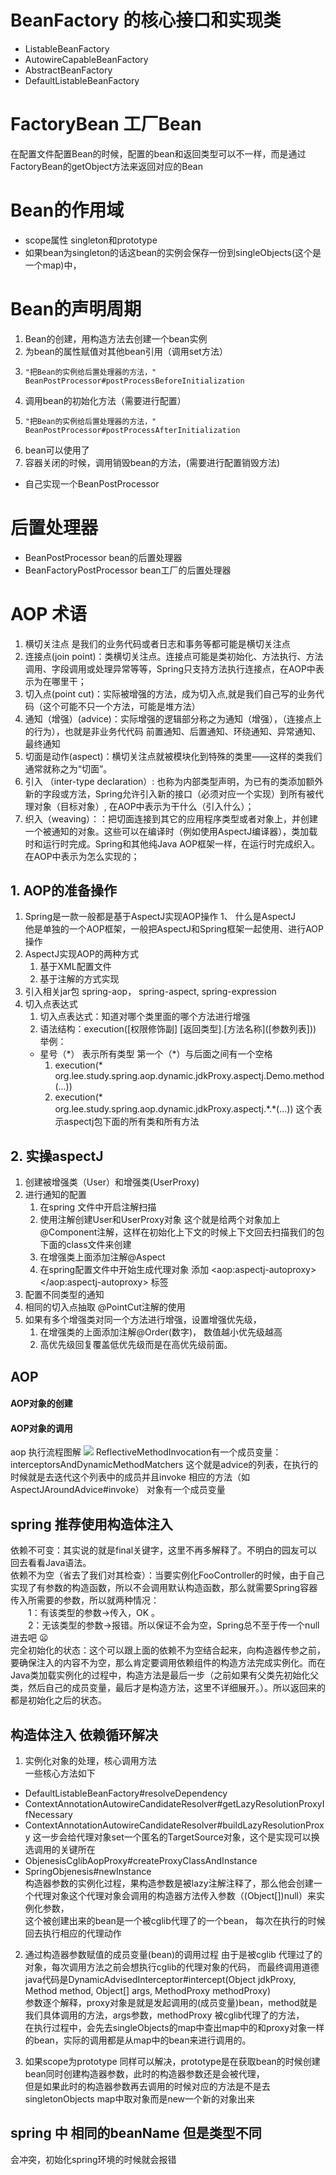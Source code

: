 
# BeanFactory 的核心接口和实现类
* ListableBeanFactory
* AutowireCapableBeanFactory
* AbstractBeanFactory
* DefaultListableBeanFactory

# FactoryBean 工厂Bean
 在配置文件配置Bean的时候，配置的bean和返回类型可以不一样，而是通过FactoryBean的getObject方法来返回对应的Bean
 
# Bean的作用域
* scope属性 singleton和prototype
* 如果bean为singleton的话这bean的实例会保存一份到singleObjects(这个是一个map)中，
# Bean的声明周期
1. Bean的创建，用构造方法去创建一个bean实例
2. 为bean的属性赋值对其他bean引用（调用set方法）
3.     "把Bean的实例给后置处理器的方法，"  BeanPostProcessor#postProcessBeforeInitialization
4. 调用bean的初始化方法（需要进行配置） 
5.     "把Bean的实例给后置处理器的方法，" BeanPostProcessor#postProcessAfterInitialization
6. bean可以使用了
7. 容器关闭的时候，调用销毁bean的方法，(需要进行配置销毁方法)
* 自己实现一个BeanPostProcessor


# 后置处理器

* BeanPostProcessor bean的后置处理器
* BeanFactoryPostProcessor bean工厂的后置处理器


# AOP 术语
1. 横切关注点 是我们的业务代码或者日志和事务等都可能是横切关注点
2. 连接点(join point)：类横切关注点。连接点可能是类初始化、方法执行、方法调用、字段调用或处理异常等等，Spring只支持方法执行连接点，在AOP中表示为在哪里干；
3. 切入点(point cut)：实际被增强的方法，成为切入点,就是我们自己写的业务代码（这个可能不只一个方法，可能是堆方法）
4. 通知（增强）(advice)：实际增强的逻辑部分称之为通知（增强），（连接点上的行为），也就是非业务代代码
   前置通知、后置通知、环绕通知、异常通知、最终通知
5. 切面是动作(aspect)：横切关注点就被模块化到特殊的类里——这样的类我们通常就称之为“切面”。
6. 引入 （inter-type declaration）: 也称为内部类型声明，为已有的类添加额外新的字段或方法，Spring允许引入新的接口（必须对应一个实现）到所有被代理对象（目标对象）, 在AOP中表示为干什么（引入什么）；
7. 织入（weaving）：：把切面连接到其它的应用程序类型或者对象上，并创建一个被通知的对象。这些可以在编译时（例如使用AspectJ编译器），类加载时和运行时完成。Spring和其他纯Java AOP框架一样，在运行时完成织入。在AOP中表示为怎么实现的；
## 1. AOP的准备操作
1. Spring是一款一般都是基于AspectJ实现AOP操作 
   1、 什么是AspectJ  
      他是单独的一个AOP框架，一般把AspectJ和Spring框架一起使用、进行AOP操作 
2. AspectJ实现AOP的两种方式 
   1. 基于XML配置文件   
   2. 基于注解的方式实现
3. 引入相关jar包 spring-aop， spring-aspect, spring-expression
4. 切入点表达式 
   1. 切入点表达式：知道对哪个类里面的哪个方法进行增强
   2. 语法结构：execution(\[权限修饰副\] \[返回类型\].\[方法名称\](\[参数列表\]))        
举例：
   * 星号（\*） 表示所有类型 第一个（\*）与后面之间有一个空格
      1. execution(* org.lee.study.spring.aop.dynamic.jdkProxy.aspectj.Demo.method(...))
      1. execution(\* org.lee.study.spring.aop.dynamic.jdkProxy.aspectj.\*.\*(...))  这个表示aspectj包下面的所有类和所有方法


## 2. 实操aspectJ
1. 创建被增强类（User）和增强类(UserProxy)
2. 进行通知的配置
   1. 在spring 文件中开启注解扫描
   2. 使用注解创建User和UserProxy对象  这个就是给两个对象加上@Component注解，这样在初始化上下文的时候上下文回去扫描我们的包下面的class文件来创建
   3. 在增强类上面添加注解@Aspect  
   4. 在spring配置文件中开始生成代理对象 添加 \<aop:aspectj-autoproxy\></aop:aspectj-autoproxy> 标签
3. 配置不同类型的通知
4. 相同的切入点抽取 @PointCut注解的使用
5. 如果有多个增强类对同一个方法进行增强，设置增强优先级，
   1. 在增强类的上面添加注解@Order(数字)， 数值越小优先级越高
   2. 高优先级回复覆盖低优先级而是在高优先级前面。
## AOP
#### AOP对象的创建

#### AOP对象的调用
aop 执行流程图解
![](D:\code\java\integration\spring\img\aop.png)
ReflectiveMethodInvocation有一个成员变量：interceptorsAndDynamicMethodMatchers
这个就是advice的列表，在执行的时候就是去迭代这个列表中的成员并且invoke 相应的方法（如AspectJAroundAdvice#invoke）
对象有一个成员变量

## spring 推荐使用构造体注入
依赖不可变：其实说的就是final关键字，这里不再多解释了。不明白的园友可以回去看看Java语法。     
依赖不为空（省去了我们对其检查）：当要实例化FooController的时候，由于自己实现了有参数的构造函数，所以不会调用默认构造函数，那么就需要Spring容器传入所需要的参数，所以就两种情况：    
&emsp;&emsp;1：有该类型的参数->传入，OK 。      
&emsp;&emsp;2：无该类型的参数->报错。所以保证不会为空，Spring总不至于传一个null进去吧 😦         
完全初始化的状态：这个可以跟上面的依赖不为空结合起来，向构造器传参之前，要确保注入的内容不为空，那么肯定要调用依赖组件的构造方法完成实例化。而在Java类加载实例化的过程中，构造方法是最后一步（之前如果有父类先初始化父类，然后自己的成员变量，最后才是构造方法，这里不详细展开。）。所以返回来的都是初始化之后的状态。     



## 构造体注入 依赖循环解决
1. 实例化对象的处理，核心调用方法  
一些核心方法如下
 - DefaultListableBeanFactory#resolveDependency
 - ContextAnnotationAutowireCandidateResolver#getLazyResolutionProxyIfNecessary
 - ContextAnnotationAutowireCandidateResolver#buildLazyResolutionProxy
这一步会给代理对象set一个匿名的TargetSource对象，这个是实现可以换选调用的关键所在
 - ObjenesisCglibAopProxy#createProxyClassAndInstance
 - SpringObjenesis#newInstance  
构造器参数的实例化过程，果构造参数是被lazy注解注释了，那么他会创建一个代理对象这个代理对象会调用的构造器方法传入参数（(Object[])null）来实例化参数，    
这个被创建出来的bean是一个被cglib代理了的一个bean， 每次在执行的时候回去执行相应的代理动作

2. 通过构造器参数赋值的成员变量(bean)的调用过程
由于是被cglib 代理过了的对象，每次调用方法之前会想执行cglib的代理对象的代码，
而最终调用道德java代码是DynamicAdvisedInterceptor#intercept(Object jdkProxy, Method method, Object[] args, MethodProxy methodProxy)   
参数逐个解释，proxy对象是就是发起调用的(成员变量)bean，method就是我们具体调用的方法，args参数，methodProxy 被cglib代理了的方法，  
在执行过程中，会先去singleObjects的map中查出map中的和proxy对象一样的bean，实际的调用都是从map中的bean来进行调用的。  


3. 如果scope为prototype 同样可以解决，prototype是在获取bean的时候创建bean同时创建构造器参数，此时的构造器参数还是会被代理，   
但是如果此时的构造器参数再去调用的时候对应的方法是不是去singletonObjects map中取对象而是new一个新的对象出来

## spring 中 相同的beanName 但是类型不同
会冲突，初始化spring环境的时候就会报错

